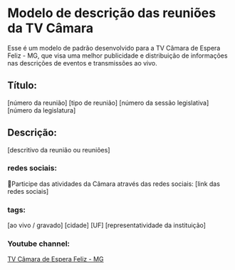 # Modelo de descrição das reuniões da TV Câmara
Esse é um modelo de padrão desenvolvido para a TV Câmara de Espera Feliz - MG, que visa uma melhor publicidade e distribuição de informações nas descrições de eventos e transmissões ao vivo.

## Título:
[número da reunião] [tipo de reunião] [número da sessão legislativa] [número da legislatura]

## Descrição:
[descritivo da reunião ou reuniões]

### redes sociais:
📢Participe das atividades da Câmara através das redes sociais:
[link das redes sociais]

### tags:
[ao vivo / gravado] [cidade] [UF] [representatividade da instituição]

### Youtube channel:
<a href="https://www.youtube.com/tvcamaraesperafelizmg" target="_blank">TV Câmara de Espera Feliz - MG</a>

